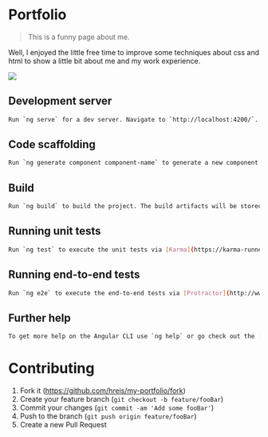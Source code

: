 # Portfolio 

> This is a funny page about me.

Well, I enjoyed the little free time to improve some techniques about css and html to show a little bit about me and my work experience.

![](my-portfolio-gif.gif)

## Development server

```sh
Run `ng serve` for a dev server. Navigate to `http://localhost:4200/`. The app will automatically reload if you change any of the source files.
```

## Code scaffolding

```sh
Run `ng generate component component-name` to generate a new component. You can also use `ng generate directive|pipe|service|class|guard|interface|enum|module`.
```

## Build

```sh
Run `ng build` to build the project. The build artifacts will be stored in the `dist/` directory. Use the `--prod` flag for a production build.
```

## Running unit tests

```sh
Run `ng test` to execute the unit tests via [Karma](https://karma-runner.github.io).
```

## Running end-to-end tests

```sh
Run `ng e2e` to execute the end-to-end tests via [Protractor](http://www.protractortest.org/).
```

## Further help

```sh
To get more help on the Angular CLI use `ng help` or go check out the [Angular CLI README](https://github.com/angular/angular-cli/blob/master/README.md).
```

# Contributing

1. Fork it (<https://github.com/hreis/my-portfolio/fork>)
2. Create your feature branch (`git checkout -b feature/fooBar`)
3. Commit your changes (`git commit -am 'Add some fooBar'`)
4. Push to the branch (`git push origin feature/fooBar`)
5. Create a new Pull Request

<!-- Markdown link & img dfn's -->
